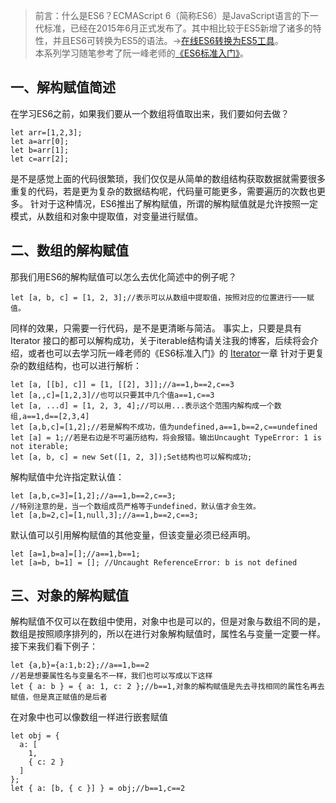 > 前言：什么是ES6？ECMAScript 6（简称ES6）是JavaScript语言的下一代标准，已经在2015年6月正式发布了。其中相比较于ES5新增了诸多的特性，并且ES6可转换为ES5的语法。->[在线ES6转换为ES5工具](http://google.github.io/traceur-compiler/demo/repl.html#%0A)。  
> 本系列学习随笔参考了阮一峰老师的[《ES6标准入门》](http://es6.ruanyifeng.com/)。

## 一、解构赋值简述
在学习ES6之前，如果我们要从一个数组将值取出来，我们要如何去做？
```
let arr=[1,2,3];
let a=arr[0];
let b=arr[1];
let c=arr[2];
```
是不是感觉上面的代码很繁琐，我们仅仅是从简单的数组结构获取数据就需要很多重复的代码，若是更为复杂的数据结构呢，代码量可能更多，需要遍历的次数也更多。
针对于这种情况，ES6推出了解构赋值，所谓的解构赋值就是允许按照一定模式，从数组和对象中提取值，对变量进行赋值。
## 二、数组的解构赋值  
那我们用ES6的解构赋值可以怎么去优化简述中的例子呢？
```
let [a, b, c] = [1, 2, 3];//表示可以从数组中提取值，按照对应的位置进行一一赋值。
```
同样的效果，只需要一行代码，是不是更清晰与简洁。  事实上，只要是具有Iterator 接口的都可以解构成功，关于iterable结构请关注我的博客，后续将会介绍，或者也可以去学习阮一峰老师的《ES6标准入门》的 [Iterator](http://es6.ruanyifeng.com/#docs/iterator)一章
针对于更复杂的数组结构，也可以进行解析：  
```
let [a, [[b], c]] = [1, [[2], 3]];//a==1,b==2,c==3
let [a,,c]=[1,2,3]//也可以只要其中几个值a==1,c==3
let [a, ...d] = [1, 2, 3, 4];//可以用...表示这个范围内解构成一个数组,a==1,d==[2,3,4]
let [a,b,c]=[1,2];//若是解构不成功，值为undefined,a==1,b==2,c==undefined
let [a] = 1;//若是右边是不可遍历结构，将会报错。输出Uncaught TypeError: 1 is not iterable;
let [a, b, c] = new Set([1, 2, 3]);Set结构也可以解构成功;
```
解构赋值中允许指定默认值：  
```
let [a,b,c=3]=[1,2];//a==1,b==2,c==3;
//特别注意的是，当一个数组成员严格等于undefined，默认值才会生效。
let [a,b=2,c]=[1,null,3];//a==1,b==2,c==3;
```
默认值可以引用解构赋值的其他变量，但该变量必须已经声明。
```
let [a=1,b=a]=[];//a==1,b==1;
let [a=b, b=1] = []; //Uncaught ReferenceError: b is not defined
```
## 三、对象的解构赋值
解构赋值不仅可以在数组中使用，对象中也是可以的，但是对象与数组不同的是，数组是按照顺序排列的，所以在进行对象解构赋值时，属性名与变量一定要一样。  
接下来我们看下例子：  
```
let {a,b}={a:1,b:2};//a==1,b==2
//若是想要属性名与变量名不一样，我们也可以写成以下这样
let { a: b } = { a: 1, c: 2 };//b==1,对象的解构赋值是先去寻找相同的属性名再去赋值，但是真正赋值的是后者
```
在对象中也可以像数组一样进行嵌套赋值  
```
let obj = {
  a: [
    1,
    { c: 2 }
  ]
};
let { a: [b, { c }] } = obj;//b==1,c==2
```
